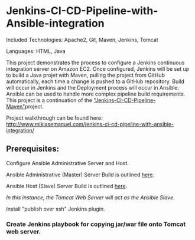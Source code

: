 # Jenkins-CI-CD-Pipeline-with-Ansible-integration

Included Technologies: Apache2, Git, Maven, Jenkins, Tomcat

Languages: HTML, Java

This project demonstrates the process to configure a Jenkins continuous integration server on Amazon EC2. Once configured, Jenkins will be set up to build a Java projet with Maven, pulling the project from GitHub automatically, each time a change is pushed to a GitHub repository. Build will occur in Jenkins and the Deployment process will occur in Ansible. Ansible can be used to handle more complex pipeline build requirements. This project is a continuation of the ["Jenkins-CI-CD-Pipeline-Maven"](https://github.com/MikiasE/Jenkins-CI-CD-Pipeline-Maven)project.

Project walkthrough can be found here: http://www.mikiasemanuel.com/jenkins-ci-cd-pipeline-with-ansible-integration/

## Prerequisites:

Configure Ansible Administrative Server and Host.

Ansible Administrative (Master) Server Build is outlined [here](https://github.com/MikiasE/Jenkins-CI-CD-Pipeline-with-Ansible-integration/blob/master/Ansible%20Administrative%20Server%20Build/README.md).

Ansible Host (Slave) Server Build is outlined [here](https://github.com/MikiasE/Jenkins-CI-CD-Pipeline-with-Ansible-integration/tree/master/Ansible%20Slave%20Server%20Build/README.md).

*In this instance, the Tomcat Web Server will act as the Ansible Slave.*

Install "publish over ssh" Jenkins plugin.

### Create Jenkins playbook for copying jar/war file onto Tomcat web server.

